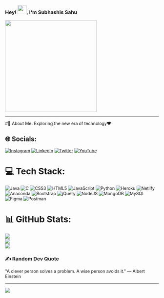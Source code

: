 ### Hey! <img src="https://github.com/TheDudeThatCode/TheDudeThatCode/blob/master/Assets/Hi.gif" width="29px">, I'm Subhashis Sahu
<img src="https://media.giphy.com/media/p4NLw3I4U0idi/giphy.gif" width="300">

---
#💫 About Me:
Exploring the new era of technology❤️
## 🌐 Socials:
[![Instagram](https://img.shields.io/badge/Instagram-%23E4405F.svg?logo=Instagram&logoColor=white)](https://www.instagram.com/subhashissahu213/ ) [![LinkedIn](https://img.shields.io/badge/LinkedIn-%230077B5.svg?logo=linkedin&logoColor=white)](https://www.linkedin.com/in/subhashis-sahu-1a9525189/) [![Twitter](https://img.shields.io/badge/Twitter-%231DA1F2.svg?logo=Twitter&logoColor=white)](https://twitter.com/SubhashisSahu12) [![YouTube](https://img.shields.io/badge/YouTube-%23FF0000.svg?logo=YouTube&logoColor=white)](https://www.youtube.com/channel/UC03vbQw4lpJ3Dzp16GMiYVw) 
# 💻 Tech Stack:
 ![Java](https://img.shields.io/badge/java-%23ED8B00.svg?style=for-the-badge&logo=java&logoColor=white) ![C](https://img.shields.io/badge/c-%2300599C.svg?style=for-the-badge&logo=c&logoColor=white) ![CSS3](https://img.shields.io/badge/css3-%231572B6.svg?style=for-the-badge&logo=css3&logoColor=white) ![HTML5](https://img.shields.io/badge/html5-%23E34F26.svg?style=for-the-badge&logo=html5&logoColor=white) ![JavaScript](https://img.shields.io/badge/javascript-%23323330.svg?style=for-the-badge&logo=javascript&logoColor=%23F7DF1E)  ![Python](https://img.shields.io/badge/python-3670A0?style=for-the-badge&logo=python&logoColor=ffdd54)  ![Heroku](https://img.shields.io/badge/heroku-%23430098.svg?style=for-the-badge&logo=heroku&logoColor=white) ![Netlify](https://img.shields.io/badge/netlify-%23000000.svg?style=for-the-badge&logo=netlify&logoColor=#00C7B7) ![Anaconda](https://img.shields.io/badge/Anaconda-%2344A833.svg?style=for-the-badge&logo=anaconda&logoColor=white) ![Bootstrap](https://img.shields.io/badge/bootstrap-%23563D7C.svg?style=for-the-badge&logo=bootstrap&logoColor=white) ![jQuery](https://img.shields.io/badge/jquery-%230769AD.svg?style=for-the-badge&logo=jquery&logoColor=white) ![NodeJS](https://img.shields.io/badge/node.js-6DA55F?style=for-the-badge&logo=node.js&logoColor=white)  ![MongoDB](https://img.shields.io/badge/MongoDB-%234ea94b.svg?style=for-the-badge&logo=mongodb&logoColor=white) ![MySQL](https://img.shields.io/badge/mysql-%2300f.svg?style=for-the-badge&logo=mysql&logoColor=white)   	![Figma](https://img.shields.io/badge/figma-%23F24E1E.svg?style=for-the-badge&logo=figma&logoColor=white)  ![Postman](https://img.shields.io/badge/Postman-FF6C37?style=for-the-badge&logo=postman&logoColor=white) 
# 📊 GitHub Stats:
![](https://github-readme-stats.vercel.app/api?username=subhashis213&theme=blue-green&hide_border=false&include_all_commits=false&count_private=false)<br/>
![](https://github-readme-streak-stats.herokuapp.com/?user=subhashis213&theme=blue-green&hide_border=false)<br/>
![](https://github-readme-stats.vercel.app/api/top-langs/?username=subhashis213&theme=blue-green&hide_border=false&include_all_commits=false&count_private=false&layout=compact)

### ✍️ Random Dev Quote
"A clever person solves a problem. A wise person avoids it."
— Albert Einstein
  

---
[![](https://visitcount.itsvg.in/api?id=ayushman45&icon=0&color=0)](https://visitcount.itsvg.in)


<!--
**subhashis213/subhashis213** is a ✨ _special_ ✨ repository because its `README.md` (this file) appears on your GitHub profile.

Here are some ideas to get you started:

- 🔭 I’m currently working on ...
- 🌱 I’m currently learning ...
- 👯 I’m looking to collaborate on ...
- 🤔 I’m looking for help with ...
- 💬 Ask me about ...
- 📫 How to reach me: ...
- 😄 Pronouns: ...
- ⚡ Fun fact: ...
-->
